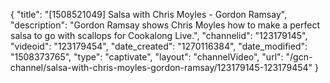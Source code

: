 {
    "title": "[1508521049] Salsa with Chris Moyles - Gordon Ramsay",
    "description": "Gordon Ramsay shows Chris Moyles how to make a perfect salsa to go with scallops for Cookalong Live.",
    "channelid": "123179145",
    "videoid": "123179454",
    "date_created": "1270116384",
    "date_modified": "1508373765",
    "type": "captivate",
    "layout": "channelVideo",
    "url": "\/gcn-channel\/salsa-with-chris-moyles-gordon-ramsay\/123179145-123179454"
}